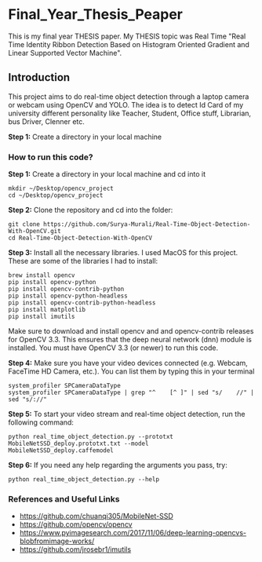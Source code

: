 # Final_Year_Thesis_Peaper
This is my final year THESIS paper. My THESIS topic was Real Time "Real Time Identity Ribbon Detection Based on Histogram Oriented Gradient and Linear Supported Vector Machine".

## Introduction

This project aims to do real-time object detection through a laptop camera or webcam using OpenCV and YOLO. The idea is to detect Id Card of my university different personality like Teacher, Student, Office stuff, Librarian, bus Driver, Clenner etc. 

**Step 1:** Create a directory in your local machine


### How to run this code?

**Step 1:** Create a directory in your local machine and cd into it

```
mkdir ~/Desktop/opencv_project
cd ~/Desktop/opencv_project
```

**Step 2:** Clone the repository and cd into the folder:

```
git clone https://github.com/Surya-Murali/Real-Time-Object-Detection-With-OpenCV.git
cd Real-Time-Object-Detection-With-OpenCV
```
**Step 3:** Install all the necessary libraries. I used MacOS for this project. These are some of the libraries I had to install:

```
brew install opencv
pip install opencv-python
pip install opencv-contrib-python
pip install opencv-python-headless
pip install opencv-contrib-python-headless
pip install matplotlib
pip install imutils
```

Make sure to download and install opencv and and opencv-contrib releases for OpenCV 3.3. This ensures that the deep neural network (dnn) module is installed. You must have OpenCV 3.3 (or newer) to run this code.

**Step 4:** Make sure you have your video devices connected (e.g. Webcam, FaceTime HD Camera, etc.). You can list them by typing this in your terminal

```
system_profiler SPCameraDataType
system_profiler SPCameraDataType | grep "^    [^ ]" | sed "s/    //" | sed "s/://"
```

**Step 5:** To start your video stream and real-time object detection, run the following command:

```
python real_time_object_detection.py --prototxt MobileNetSSD_deploy.prototxt.txt --model MobileNetSSD_deploy.caffemodel
```

**Step 6:** If you need any help regarding the arguments you pass, try:

```
python real_time_object_detection.py --help
```


### References and Useful Links

* https://github.com/chuanqi305/MobileNet-SSD
* https://github.com/opencv/opencv
* https://www.pyimagesearch.com/2017/11/06/deep-learning-opencvs-blobfromimage-works/
* https://github.com/jrosebr1/imutils

